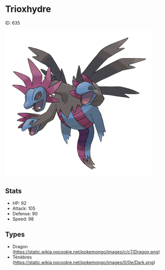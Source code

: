 # Trioxhydre


ID: 635

![](https://raw.githubusercontent.com/PokeAPI/sprites/master/sprites/pokemon/other/official-artwork/635.png "Trioxhydre")

## Stats


 - HP: 92
 - Attack: 105
 - Defense: 90
 - Speed: 98

## Types


 - Dragon (https://static.wikia.nocookie.net/pokemongo/images/c/c7/Dragon.png)
 - Ténèbres (https://static.wikia.nocookie.net/pokemongo/images/0/0e/Dark.png)

